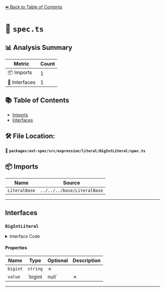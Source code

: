 [⬅️ Back to Table of Contents](../../../../../../index.md)

# 📄 `spec.ts`

## 📊 Analysis Summary

| Metric | Count |
|--------|-------|
| 📦 Imports | 1 |
| 📐 Interfaces | 1 |

## 📚 Table of Contents

- [Imports](#imports)
- [Interfaces](#interfaces)

## 🛠️ File Location:
📂 **`packages/ast-spec/src/expression/literal/BigIntLiteral/spec.ts`**

## 📦 Imports

| Name | Source |
|------|--------|
| `LiteralBase` | `../../../base/LiteralBase` |


---

## Interfaces

### `BigIntLiteral`

<details><summary>Interface Code</summary>

```ts
export interface BigIntLiteral extends LiteralBase {
  bigint: string;
  value: bigint | null;
}
```
</details>

#### Properties

| Name | Type | Optional | Description |
|------|------|----------|-------------|
| `bigint` | `string` | ✗ |  |
| `value` | `bigint | null` | ✗ |  |


---